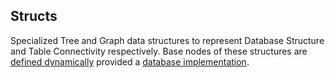 ## Structs

Specialized Tree and Graph data structures to represent Database Structure and Table Connectivity respectively. Base nodes of these structures are [defined dynamically](https://github.com/OpenJ92/__dbm__/tree/master/src/objects) provided a [database implementation](https://github.com/OpenJ92/__dbm__/tree/master/src/database). 
